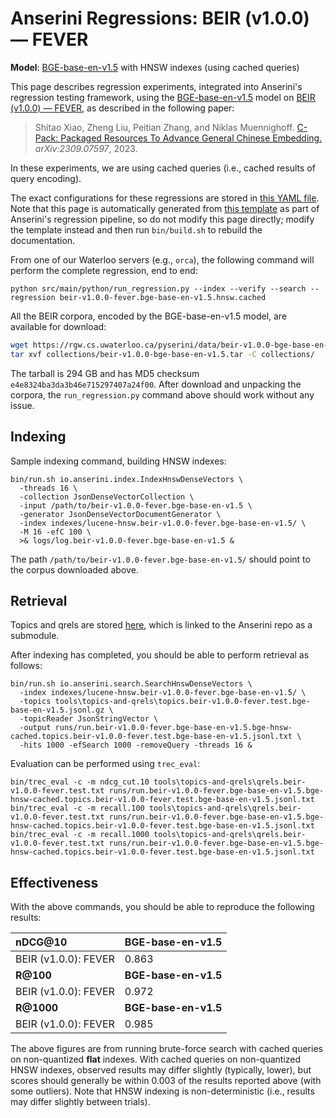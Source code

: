 # Anserini Regressions: BEIR (v1.0.0) &mdash; FEVER

**Model**: [BGE-base-en-v1.5](https://huggingface.co/BAAI/bge-base-en-v1.5) with HNSW indexes (using cached queries)

This page describes regression experiments, integrated into Anserini's regression testing framework, using the [BGE-base-en-v1.5](https://huggingface.co/BAAI/bge-base-en-v1.5) model on [BEIR (v1.0.0) &mdash; FEVER](http://beir.ai/), as described in the following paper:

> Shitao Xiao, Zheng Liu, Peitian Zhang, and Niklas Muennighoff. [C-Pack: Packaged Resources To Advance General Chinese Embedding.](https://arxiv.org/abs/2309.07597) _arXiv:2309.07597_, 2023.

In these experiments, we are using cached queries (i.e., cached results of query encoding).

The exact configurations for these regressions are stored in [this YAML file](../../src/main/resources/regression/beir-v1.0.0-fever.bge-base-en-v1.5.hnsw.cached.yaml).
Note that this page is automatically generated from [this template](../../src/main/resources/docgen/templates/beir-v1.0.0-fever.bge-base-en-v1.5.hnsw.cached.template) as part of Anserini's regression pipeline, so do not modify this page directly; modify the template instead and then run `bin/build.sh` to rebuild the documentation.

From one of our Waterloo servers (e.g., `orca`), the following command will perform the complete regression, end to end:

```
python src/main/python/run_regression.py --index --verify --search --regression beir-v1.0.0-fever.bge-base-en-v1.5.hnsw.cached
```

All the BEIR corpora, encoded by the BGE-base-en-v1.5 model, are available for download:

```bash
wget https://rgw.cs.uwaterloo.ca/pyserini/data/beir-v1.0.0-bge-base-en-v1.5.tar -P collections/
tar xvf collections/beir-v1.0.0-bge-base-en-v1.5.tar -C collections/
```

The tarball is 294 GB and has MD5 checksum `e4e8324ba3da3b46e715297407a24f00`.
After download and unpacking the corpora, the `run_regression.py` command above should work without any issue.

## Indexing

Sample indexing command, building HNSW indexes:

```
bin/run.sh io.anserini.index.IndexHnswDenseVectors \
  -threads 16 \
  -collection JsonDenseVectorCollection \
  -input /path/to/beir-v1.0.0-fever.bge-base-en-v1.5 \
  -generator JsonDenseVectorDocumentGenerator \
  -index indexes/lucene-hnsw.beir-v1.0.0-fever.bge-base-en-v1.5/ \
  -M 16 -efC 100 \
  >& logs/log.beir-v1.0.0-fever.bge-base-en-v1.5 &
```

The path `/path/to/beir-v1.0.0-fever.bge-base-en-v1.5/` should point to the corpus downloaded above.

## Retrieval

Topics and qrels are stored [here](https://github.com/castorini/anserini-tools/tree/master/topics-and-qrels), which is linked to the Anserini repo as a submodule.

After indexing has completed, you should be able to perform retrieval as follows:

```
bin/run.sh io.anserini.search.SearchHnswDenseVectors \
  -index indexes/lucene-hnsw.beir-v1.0.0-fever.bge-base-en-v1.5/ \
  -topics tools\topics-and-qrels\topics.beir-v1.0.0-fever.test.bge-base-en-v1.5.jsonl.gz \
  -topicReader JsonStringVector \
  -output runs/run.beir-v1.0.0-fever.bge-base-en-v1.5.bge-hnsw-cached.topics.beir-v1.0.0-fever.test.bge-base-en-v1.5.jsonl.txt \
  -hits 1000 -efSearch 1000 -removeQuery -threads 16 &
```

Evaluation can be performed using `trec_eval`:

```
bin/trec_eval -c -m ndcg_cut.10 tools\topics-and-qrels\qrels.beir-v1.0.0-fever.test.txt runs/run.beir-v1.0.0-fever.bge-base-en-v1.5.bge-hnsw-cached.topics.beir-v1.0.0-fever.test.bge-base-en-v1.5.jsonl.txt
bin/trec_eval -c -m recall.100 tools\topics-and-qrels\qrels.beir-v1.0.0-fever.test.txt runs/run.beir-v1.0.0-fever.bge-base-en-v1.5.bge-hnsw-cached.topics.beir-v1.0.0-fever.test.bge-base-en-v1.5.jsonl.txt
bin/trec_eval -c -m recall.1000 tools\topics-and-qrels\qrels.beir-v1.0.0-fever.test.txt runs/run.beir-v1.0.0-fever.bge-base-en-v1.5.bge-hnsw-cached.topics.beir-v1.0.0-fever.test.bge-base-en-v1.5.jsonl.txt
```

## Effectiveness

With the above commands, you should be able to reproduce the following results:

| **nDCG@10**                                                                                                  | **BGE-base-en-v1.5**|
|:-------------------------------------------------------------------------------------------------------------|-----------|
| BEIR (v1.0.0): FEVER                                                                                         | 0.863     |
| **R@100**                                                                                                    | **BGE-base-en-v1.5**|
| BEIR (v1.0.0): FEVER                                                                                         | 0.972     |
| **R@1000**                                                                                                   | **BGE-base-en-v1.5**|
| BEIR (v1.0.0): FEVER                                                                                         | 0.985     |

The above figures are from running brute-force search with cached queries on non-quantized **flat** indexes.
With cached queries on non-quantized HNSW indexes, observed results may differ slightly (typically, lower), but scores should generally be within 0.003 of the results reported above (with some outliers).
Note that HNSW indexing is non-deterministic (i.e., results may differ slightly between trials).
